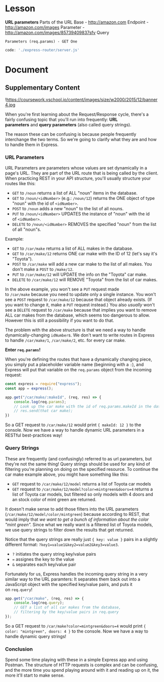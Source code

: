 # Lesson
 **URL parameters**
    Parts of the URL
         Base - http://amazon.com
         Endpoint - http://amazon.com/images
         Parameter - http://amazon.com/images/85739409837sfv
         Query

    Parameters (req.params) - GET One
```js
code: './express-router/server.js'
```

# Document

## Supplementary Content

!https://coursework.vschool.io/content/images/size/w2000/2015/12/banner4.jpg

When you're first learning about the Request/Response cycle, there's a fairly confusing topic that you'll run into frequently: **URL parameters** and **query parameters** (also called query strings).

The reason these can be confusing is because people frequently interchange the two terms. So we're going to clarify what they are and how to handle them in Express.

### **URL Parameters**

URL Parameters are parameters whose values are set dynamically in a page's URL. They are part of the URL route that is being called by the client. When practicing REST in your API structure, you'll usually structure your routes like this:

- `GET` to `/noun` returns a list of ALL "noun" items in the database.
- `GET` to `/noun/<idNumber>` (e.g.: `/noun/12`) returns the ONE object of type "noun" with the id of `<idNumber>`.
- `POST` to `/noun` adds a new "noun" to the list of all nouns.
- `PUT` to `/noun/<idNumber>` UPDATES the instance of "noun" with the id of `<idNumber>`.
- `DELETE` to `/noun/<idNumber>` REMOVES the specified "noun" from the list of all "noun"s.

Example:

- `GET` to `/car/make` returns a list of ALL makes in the database.
- `GET` to `/car/make/12` returns ONE car make with the ID of 12 (let's say it's "Toyota").
- `POST` to `/car/make` will add a new car make to the list of all makes. You don't make a `POST` to `/make/12`.
- `PUT` to `/car/make/12` will UPDATE the info on the "Toyota" car make.
- `DELETE` to `/car/make/12` will REMOVE "Toyota" from the list of car makes.

In the above example, you won't see a `PUT` request made to `/car/make` because you need to update only a single instance. You won't see a `POST` request to `/car/make/12` because that object already exists. (If you want to change it, make a `PUT` request instead.) You also *usually* won't see a `DELETE` request to `/car/make` because that implies you want to remove ALL car makes from the database, which seems too dangerous to allow. However this is still a possibility if you want to do that.

The problem with the above structure is that we need a way to handle dynamically-changing `idNumber`s. We don't want to write routes in Express to handle `/car/make/1`, `/car/make/2`, etc. for every car make.

**Enter `req.params`!**

When you're defining the routes that have a dynamically changing piece, you simply put a placeholder variable name (beginning with a `:`), and Express will put that variable on the `req.params` object from the incoming request:

```jsx
const express = require("express");
const app = express();

app.get("/car/make/:makeId", (req, res) => {
    console.log(req.params);
    // Look up the car make with the id of req.params.makeId in the database
    // res.send(that car make);
})

```

So a GET request to `/car/make/12` would print `{ makeId: 12 }` to the console. Now we have a way to handle dynamic URL parameters in a RESTful best-practices way!

### **Query Strings**

These are frequently (and confusingly) referred to as url parameters, but they're not the same thing! Query strings should be used for any kind of filtering you're planning on doing on the specified resource. To continue the car make example above, you might have something like this:

- `GET` request to `/car/make/12/model` returns a list of Toyota car models
- `GET` request to `/car/make/12/model?color=mintgreen&doors=4` returns a list of Toyota car models, but filtered so only models with 4 doors and an stock color of mint green are returned.

It doesn't make sense to add those filters into the URL parameters (`/car/make/12/model/color/mintgreen`) because according to REST, that would imply that *we want to get a bunch of information about the color "mint green".* Since what we really want is a filtered list of Toyota models, we use query strings to filter down the results that get returned.

Notice that the query strings are really just `{ key: value }` pairs in a slightly different format: `?key1=value1&key2=value2&key3=value3`.

- `?` initiates the query string key/value pairs
- `=` assignes the key to the value
- `&` separates each key/value pair

Fortunately for us, Express handles the incoming query string in a very similar way to the URL paramters: It separates them back out into a JavaScript object with the specified key/value pairs, and puts it on `req.query`!

```jsx
app.get("/car/make", (req, res) => {
    console.log(req.query);
    // GET a list of all car makes from the database,
    // filtering by the key/value pairs in req.query
});

```

So a GET request to `/car/make?color=mintgreen&doors=4` would print `{ color: "mintgreen", doors: 4 }` to the console. Now we have a way to handle dynamic query strings!

### **Conclusion**

Spend some time playing with these in a simple Express app and using Postman. The structure of HTTP requests is complex and can be confusing, and the more time you spend playing around with it and reading up on it, the more it'll start to make sense.